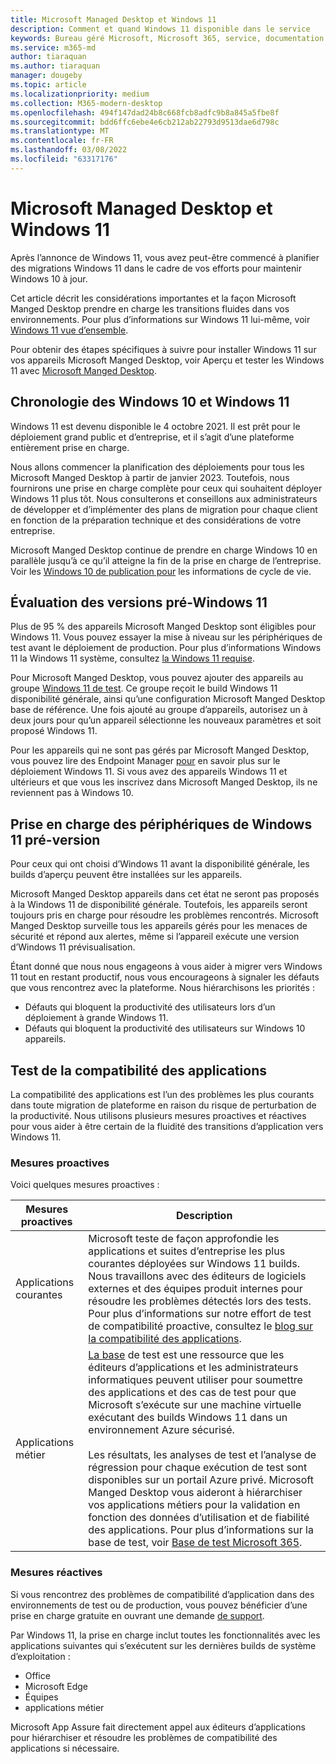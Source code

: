 ```yaml
---
title: Microsoft Managed Desktop et Windows 11
description: Comment et quand Windows 11 disponible dans le service
keywords: Bureau géré Microsoft, Microsoft 365, service, documentation
ms.service: m365-md
author: tiaraquan
ms.author: tiaraquan
manager: dougeby
ms.topic: article
ms.localizationpriority: medium
ms.collection: M365-modern-desktop
ms.openlocfilehash: 494f147dad24b8c668fcb8adfc9b8a845a5fbe8f
ms.sourcegitcommit: bdd6ffc6ebe4e6cb212ab22793d9513dae6d798c
ms.translationtype: MT
ms.contentlocale: fr-FR
ms.lasthandoff: 03/08/2022
ms.locfileid: "63317176"
---
```

# <a name="microsoft-managed-desktop-and-windows-11"></a>Microsoft Managed Desktop et Windows 11

Après l’annonce de Windows 11, vous avez peut-être commencé à planifier des migrations Windows 11 dans le cadre de vos efforts pour maintenir Windows 10 à jour.

Cet article décrit les considérations importantes et la façon Microsoft Manged Desktop prendre en charge les transitions fluides dans vos environnements. Pour plus d’informations sur Windows 11 lui-même, voir [Windows 11 vue d’ensemble](/windows/whats-new/windows-11).

Pour obtenir des étapes spécifiques à suivre pour installer Windows 11 sur vos appareils Microsoft Manged Desktop, voir Aperçu et tester les Windows 11 avec [Microsoft Manged Desktop](../working-with-managed-desktop/test-win11-mmd.md).

## <a name="timeline-for-windows-10-and-windows-11"></a>Chronologie des Windows 10 et Windows 11

Windows 11 est devenu disponible le 4 octobre 2021. Il est prêt pour le déploiement grand public et d’entreprise, et il s’agit d’une plateforme entièrement prise en charge.

Nous allons commencer la planification des déploiements pour tous les Microsoft Manged Desktop à partir de janvier 2023. Toutefois, nous fournirons une prise en charge complète pour ceux qui souhaitent déployer Windows 11 plus tôt. Nous consulterons et conseillons aux administrateurs de développer et d’implémenter des plans de migration pour chaque client en fonction de la préparation technique et des considérations de votre entreprise.

Microsoft Manged Desktop continue de prendre en charge Windows 10 en parallèle jusqu’à ce qu’il atteigne la fin de la prise en charge de l’entreprise. Voir les [Windows 10 de publication pour](/windows/release-health/release-information) les informations de cycle de vie.

## <a name="assessing-pre-release-versions-of-windows-11"></a>Évaluation des versions pré-Windows 11

Plus de 95 % des appareils Microsoft Manged Desktop sont éligibles pour Windows 11. Vous pouvez essayer la mise à niveau sur les périphériques de test avant le déploiement de production. Pour plus d’informations Windows 11 la Windows 11 système, consultez [la Windows 11 requise](/windows/whats-new/windows-11-requirements).

Pour Microsoft Manged Desktop, vous pouvez ajouter des appareils au groupe [Windows 11 de test](/microsoft-365/managed-desktop/working-with-managed-desktop/test-win11-mmd?view=o365-worldwide#add-devices-to-the-windows-11-test-group). Ce groupe reçoit le build Windows 11 disponibilité générale, ainsi qu’une configuration Microsoft Manged Desktop base de référence. Une fois ajouté au groupe d’appareils, autorisez un à deux jours pour qu’un appareil sélectionne les nouveaux paramètres et soit proposé Windows 11.

Pour les appareils qui ne sont pas gérés par Microsoft Manged Desktop, vous pouvez lire des Endpoint Manager [pour](https://techcommunity.microsoft.com/t5/microsoft-endpoint-manager-blog/endpoint-manager-simplifies-upgrades-to-windows-11/ba-p/2771886) en savoir plus sur le déploiement Windows 11. Si vous avez des appareils Windows 11 et ultérieurs et que vous les inscrivez dans Microsoft Manged Desktop, ils ne reviennent pas à Windows 10.

## <a name="support-for-pre-release-windows-11-devices"></a>Prise en charge des périphériques de Windows 11 pré-version

Pour ceux qui ont choisi d’Windows 11 avant la disponibilité générale, les builds d’aperçu peuvent être installées sur les appareils.

Microsoft Manged Desktop appareils dans cet état ne seront pas proposés à la Windows 11 de disponibilité générale. Toutefois, les appareils seront toujours pris en charge pour résoudre les problèmes rencontrés. Microsoft Manged Desktop surveille tous les appareils gérés pour les menaces de sécurité et répond aux alertes, même si l’appareil exécute une version d’Windows 11 prévisualisation.

Étant donné que nous nous engageons à vous aider à migrer vers Windows 11 tout en restant productif, nous vous encourageons à signaler les défauts que vous rencontrez avec la plateforme. Nous hiérarchisons les priorités :

- Défauts qui bloquent la productivité des utilisateurs lors d’un déploiement à grande Windows 11.
- Défauts qui bloquent la productivité des utilisateurs sur Windows 10 appareils.

## <a name="testing-application-compatibility"></a>Test de la compatibilité des applications

La compatibilité des applications est l’un des problèmes les plus courants dans toute migration de plateforme en raison du risque de perturbation de la productivité. Nous utilisons plusieurs mesures proactives et réactives pour vous aider à être certain de la fluidité des transitions d’application vers Windows 11.

### <a name="proactive-measures"></a>Mesures proactives

Voici quelques mesures proactives :

| Mesures proactives | Description |
| ----- | ----- |
| Applications courantes | Microsoft teste de façon approfondie les applications et suites d’entreprise les plus courantes déployées sur Windows 11 builds. Nous travaillons avec des éditeurs de logiciels externes et des équipes produit internes pour résoudre les problèmes détectés lors des tests. Pour plus d’informations sur notre effort de test de compatibilité proactive, consultez le [blog sur la compatibilité des applications](https://blogs.windows.com/windowsexperience/2019/01/15/application-compatibility-in-the-windows-ecosystem/).
| Applications métier | [La base](https://www.microsoft.com/en-us/testbase) de test est une ressource que les éditeurs d’applications et les administrateurs informatiques peuvent utiliser pour soumettre des applications et des cas de test pour que Microsoft s’exécute sur une machine virtuelle exécutant des builds Windows 11 dans un environnement Azure sécurisé.<br><br>Les résultats, les analyses de test et l’analyse de régression pour chaque exécution de test sont disponibles sur un portail Azure privé. Microsoft Manged Desktop vous aideront à hiérarchiser vos applications métiers pour la validation en fonction des données d’utilisation et de fiabilité des applications. Pour plus d’informations sur la base de test, voir [Base de test Microsoft 365](https://techcommunity.microsoft.com/t5/windows-it-pro-blog/test-base-for-microsoft-365-microsoft-ignite-2021-updates/ba-p/2185566). |

### <a name="reactive-measures"></a>Mesures réactives

Si vous rencontrez des problèmes de compatibilité d’application dans des environnements de test ou de production, vous pouvez bénéficier d’une prise en charge gratuite en ouvrant une demande [de support](/microsoft-365/managed-desktop/working-with-managed-desktop/test-win11-mmd?view=o365-worldwide#report-issues).

Par Windows 11, la prise en charge inclut toutes les fonctionnalités avec les applications suivantes qui s’exécutent sur les dernières builds de système d’exploitation :

- Office
- Microsoft Edge
- Équipes
- applications métier

Microsoft App Assure fait directement appel aux éditeurs d’applications pour hiérarchiser et résoudre les problèmes de compatibilité des applications si nécessaire.
